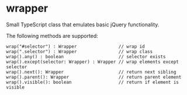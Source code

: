 # wrapper
Small TypeScript class that emulates basic jQuery functionality.

The following methods are supported:

```
wrap("#selector") : Wrapper                // wrap id
wrap(".selector") : Wrapper                // wrap class
wrap().any() : boolean                     // selector exists
wrap().except(selector: Wrapper) : Wrapper // wrap elements except selector
wrap().next(): Wrapper                     // return next sibling
wrap().parent(): Wrapper                   // return parent element
wrap().visible(): boolean                  // return if element is visible
```
